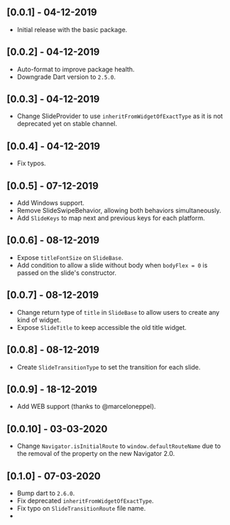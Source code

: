 ## [0.0.1] - 04-12-2019

* Initial release with the basic package.

## [0.0.2] - 04-12-2019

* Auto-format to improve package health.
* Downgrade Dart version to `2.5.0`.

## [0.0.3] - 04-12-2019

* Change SlideProvider to use `inheritFromWidgetOfExactType` as it is not
deprecated yet on stable channel.

## [0.0.4] - 04-12-2019

* Fix typos.

## [0.0.5] - 07-12-2019

* Add Windows support.
* Remove SlideSwipeBehavior, allowing both behaviors simultaneously.
* Add `SlideKeys` to map next and previous keys for each platform.

## [0.0.6] - 08-12-2019

* Expose `titleFontSize` on `SlideBase`.
* Add condition to allow a slide without body when `bodyFlex = 0` is passed on the slide's constructor.

## [0.0.7] - 08-12-2019

* Change return type of `title` in `SlideBase` to allow users to create any kind of widget.
* Expose `SlideTitle` to keep accessible the old title widget.

## [0.0.8] - 08-12-2019

* Create `SlideTransitionType` to set the transition for each slide.

## [0.0.9] - 18-12-2019

* Add WEB support (thanks to @marceloneppel).

## [0.0.10] - 03-03-2020

* Change `Navigator.isInitialRoute` to `window.defaultRouteName` due to the removal of the property
on the new Navigator 2.0.

## [0.1.0] - 07-03-2020

* Bump dart to `2.6.0`.
* Fix deprecated `inheritFromWidgetOfExactType`.
* Fix typo on `SlideTransitionRoute` file name.
* 
